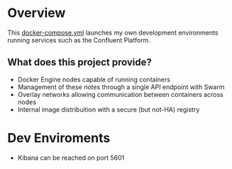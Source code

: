 # Overview

This [docker-compose.yml](enviroment/docker-compose.yml) launches my own development environments running services such as the Confluent Platform.

## What does this project provide? 
* Docker Engine nodes capable of running containers
* Management of these notes through a single API endpoint with Swarm
* Overlay networks allowing communication between containers across nodes
* Internal image distribuition with a secure (but not-HA) registry


# Dev Enviroments
* Kibana can be reached on port 5601



